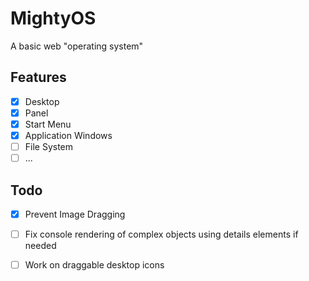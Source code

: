 # MightyOS
 A basic web "operating system"

## Features
- [x] Desktop
- [x] Panel
- [x] Start Menu
- [x] Application Windows
- [ ] File System
- [ ] ...

## Todo
- [x] Prevent Image Dragging
- [ ] Fix console rendering of complex objects using details elements if needed
- [ ] Work on draggable desktop icons

